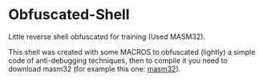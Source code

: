 # Obfuscated-Shell
Little reverse shell obfuscated for training (Used MASM32).

This shell was created with some MACROS to obfuscated (lightly) a simple code of anti-debugging techniques, then to compile it you need to download masm32 (for example this one: <a href="http://masm32.com/">masm32</a>).
